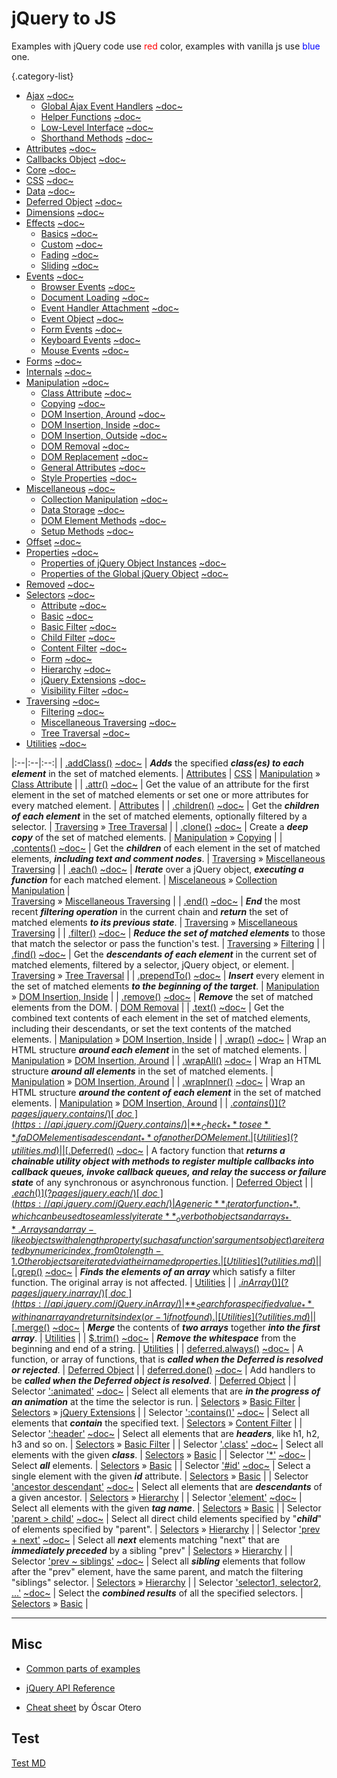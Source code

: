 # jQuery to JS

Examples with jQuery code use <span style='color: red'>red</span> color,
examples with vanilla js use <span style='color: blue'>blue</span> one.

<style>
th { text-align: left; font-style: italic; }
tr td:nth-child(1) { width: 20%; font-weight: bold; }
tr td:nth-child(2) { width: 55%; }
tr td:nth-child(3) { width: 25%; }
td {
  vertical-align: top;
}
</style>

{.category-list}

* [Ajax]() [~doc~](//api.jquery.com/category/ajax/)
  * [Global Ajax Event Handlers]() [~doc~](//api.jquery.com/category/ajax/global-ajax-event-handlers/)
  * [Helper Functions]() [~doc~](//api.jquery.com/category/ajax/helper-functions/)
  * [Low-Level Interface]() [~doc~](//api.jquery.com/category/ajax/low-level-interface/)
  * [Shorthand Methods]() [~doc~](//api.jquery.com/category/ajax/shorthand-methods/)
* [Attributes](?attributes.md) [~doc~](//api.jquery.com/category/attributes/)
* [Callbacks Object]() [~doc~](//api.jquery.com/category/callbacks-object/)
* [Core](?core.md) [~doc~](//api.jquery.com/category/core/)
* [CSS](?css.md) [~doc~](//api.jquery.com/category/css/)
* [Data]() [~doc~](//api.jquery.com/category/data/)
* [Deferred Object](?deferred-object.md) [~doc~](//api.jquery.com/category/deferred-object/)
* [Dimensions]() [~doc~](//api.jquery.com/category/dimensions/)
* [Effects]() [~doc~](//api.jquery.com/category/effects/)
  * [Basics]() [~doc~](//api.jquery.com/category/effects/basics/)
  * [Custom]() [~doc~](//api.jquery.com/category/effects/custom-effects/)
  * [Fading]() [~doc~](//api.jquery.com/category/effects/fading/)
  * [Sliding]() [~doc~](//api.jquery.com/category/effects/sliding/)
* [Events]() [~doc~](//api.jquery.com/category/events/)
  * [Browser Events]() [~doc~](//api.jquery.com/category/events/browser-events/)
  * [Document Loading]() [~doc~](//api.jquery.com/category/events/document-loading/)
  * [Event Handler Attachment]() [~doc~](//api.jquery.com/category/events/event-handler-attachment/)
  * [Event Object]() [~doc~](//api.jquery.com/category/events/event-object/)
  * [Form Events]() [~doc~](//api.jquery.com/category/events/form-events/)
  * [Keyboard Events]() [~doc~](//api.jquery.com/category/events/keyboard-events/)
  * [Mouse Events]() [~doc~](//api.jquery.com/category/events/mouse-events/)
* [Forms]() [~doc~](//api.jquery.com/category/forms/)
* [Internals]() [~doc~](//api.jquery.com/category/internals/)
* [Manipulation](?manipulation.md) [~doc~](//api.jquery.com/category/manipulation/)
  * [Class Attribute](?class-attribute.md) [~doc~](//api.jquery.com/category/manipulation/class-attribute/)
  * [Copying](?copying.md) [~doc~](//api.jquery.com/category/manipulation/copying/)
  * [DOM Insertion, Around](?dom-insertion-around.md) [~doc~](//api.jquery.com/category/manipulation/dom-insertion-around/)
  * [DOM Insertion, Inside](?dom-insertion-inside.md) [~doc~](//api.jquery.com/category/manipulation/dom-insertion-inside/)
  * [DOM Insertion, Outside]() [~doc~](//api.jquery.com/category/manipulation/dom-insertion-outside/)
  * [DOM Removal](?dom-removal) [~doc~](//api.jquery.com/category/manipulation/dom-removal/)
  * [DOM Replacement]() [~doc~](//api.jquery.com/category/manipulation/dom-replacement/)
  * [General Attributes]() [~doc~](//api.jquery.com/category/manipulation/general-attributes/)
  * [Style Properties]() [~doc~](//api.jquery.com/category/manipulation/style-properties/)
* [Miscellaneous](?miscelaneous.md) [~doc~](//api.jquery.com/category/miscellaneous/)
  * [Collection Manipulation](?collection-manipulation.md) [~doc~](//api.jquery.com/category/miscellaneous/collection-manipulation/)
  * [Data Storage]() [~doc~](//api.jquery.com/category/miscellaneous/data-storage/)
  * [DOM Element Methods]() [~doc~](//api.jquery.com/category/miscellaneous/dom-element-methods/)
  * [Setup Methods]() [~doc~](//api.jquery.com/category/miscellaneous/setup-methods/)
* [Offset]() [~doc~](//api.jquery.com/category/offset/)
* [Properties]() [~doc~](//api.jquery.com/category/properties/)
  * [Properties of jQuery Object Instances]() [~doc~](//api.jquery.com/category/properties/jquery-object-instance-properties/)
  * [Properties of the Global jQuery Object]() [~doc~](//api.jquery.com/category/properties/global-jquery-object-properties/)
* [Removed]() [~doc~](//api.jquery.com/category/removed/)
* [Selectors](?selectors.md) [~doc~](//api.jquery.com/category/selectors/)
  * [Attribute]() [~doc~](//api.jquery.com/category/selectors/attribute-selectors/)
  * [Basic](?basic.md) [~doc~](//api.jquery.com/category/selectors/basic-css-selectors/)
  * [Basic Filter](?basic-filter.md) [~doc~](//api.jquery.com/category/selectors/basic-filter-selectors/)
  * [Child Filter]() [~doc~](//api.jquery.com/category/selectors/child-filter-selectors/)
  * [Content Filter](?content-filter.md) [~doc~](//api.jquery.com/category/selectors/content-filter-selector/)
  * [Form]() [~doc~](//api.jquery.com/category/selectors/form-selectors/)
  * [Hierarchy](?hierarchy.md) [~doc~](//api.jquery.com/category/selectors/hierarchy-selectors/)
  * [jQuery Extensions](?jquery-extensions.md) [~doc~](//api.jquery.com/category/selectors/jquery-selector-extensions/)
  * [Visibility Filter]() [~doc~](//api.jquery.com/category/selectors/visibility-filter-selectors/)
* [Traversing](?traversing.md) [~doc~](https://api.jquery.com/category/traversing/)
  * [Filtering](?filtering.md) [~doc~](//api.jquery.com/category/traversing/filtering/)
  * [Miscellaneous Traversing](?miscellaneous-traversing.md) [~doc~](//api.jquery.com/category/traversing/miscellaneous-traversal/)
  * [Tree Traversal](?tree-traversal.md) [~doc~](//api.jquery.com/category/traversing/tree-traversal/)
* [Utilities](?utilities.md) [~doc~](//api.jquery.com/category/utilities/)

|:--|:--|:--:|
| [.addClass()](?pages/add-class/) [~doc~](https://api.jquery.com/addClass/) | **_Adds_** the specified **_class(es) to each element_** in the set of matched elements. | [Attributes](?attributes.md) \| [CSS](?css.md) \| [Manipulation](?manipulation.md) &raquo; [Class Attribute](?class-attribute.md) |
| [.attr()](?pages/attr/) [~doc~](https://api.jquery.com/attr/) | Get the value of an attribute for the first element in the set of matched elements or set one or more attributes for every matched element. | [Attributes](?attributes.md) |
| [.children()](?pages/children/) [~doc~](https://api.jquery.com/children/) | Get the **_children of each element_** in the set of matched elements, optionally filtered by a selector. | [Traversing](?traversing.md) &raquo; [Tree Traversal](?tree-traversal.md) |
| [.clone()](?pages/clone/) [~doc~](https://api.jquery.com/clone/) | Create a **_deep copy_** of the set of matched elements. | [Manipulation](?manipulation.md) &raquo; [Copying](?copying.md) |
| [.contents()](?pages/contents/) [~doc~](https://api.jquery.com/contents/) | Get the **_children_** of each element in the set of matched elements, **_including text and comment nodes_**. | [Traversing](?traversing.md) &raquo; [Miscellaneous Traversing](?miscellaneous-traversing.md) |
| [.each()](?pages/each/) [~doc~](https://api.jquery.com/each/) | **_Iterate_** over a jQuery object, **_executing a function_** for each matched element. | [Miscelaneous](?miscelaneous.md) &raquo; [Collection Manipulation](?collection-manipulation.md) \|<br /> [Traversing](?traversing.md) &raquo; [Miscellaneous Traversing](?miscellaneous-traversing.md) |
| [.end()](?pages/end/) [~doc~](https://api.jquery.com/end/) | **_End_** the most recent **_filtering operation_** in the current chain and **_return_** the set of matched elements **_to its previous state_**. | [Traversing](?traversing.md) &raquo; [Miscellaneous Traversing](?miscellaneous-traversing.md) |
| [.filter()](?pages/filter/) [~doc~](https://api.jquery.com/filter/) | **_Reduce the set of matched elements_** to those that match the selector or pass the function's test. | [Traversing](?traversing.md) &raquo; [Filtering](?filtering.md) |
| [.find()](?pages/find/) [~doc~](https://api.jquery.com/find/) | Get the **_descendants of each element_** in the current set of matched elements, filtered by a selector, jQuery object, or element. | [Traversing](?traversing.md) &raquo; [Tree Traversal](?tree-traversal.md) |
| [.prependTo()](?pages/prepend-to/) [~doc~](https://api.jquery.com/prependTo/) | **_Insert_** every element in the set of matched elements **_to the beginning of the target_**. | [Manipulation](?manipulation.md) &raquo; [DOM Insertion, Inside](?dom-insertion-inside.md) |
| [.remove()](?pages/remove/) [~doc~](https://api.jquery.com/remove/) | **_Remove_** the set of matched elements from the DOM. | [DOM Removal](?dom-removal) |
| [.text()](?pages/text/) [~doc~](https://api.jquery.com/text/) | Get the combined text contents of each element in the set of matched elements, including their descendants, or set the text contents of the matched elements. | [Manipulation](?manipulation.md) &raquo; [DOM Insertion, Inside](?dom-insertion-inside.md) |
| [.wrap()](?pages/wrap/) [~doc~](https://api.jquery.com/wrap/) | Wrap an HTML structure **_around each element_** in the set of matched elements. | [Manipulation](?manipulation.md) &raquo; [DOM Insertion, Around](?dom-insertion-around.md) |
| [.wrapAll()](?pages/wrapall/) [~doc~](https://api.jquery.com/wrapAll/) | Wrap an HTML structure **_around all elements_** in the set of matched elements. | [Manipulation](?manipulation.md) &raquo; [DOM Insertion, Around](?dom-insertion-around.md) |
| [.wrapInner()](?pages/wrapinner/) [~doc~](https://api.jquery.com/wrapInner/) | Wrap an HTML structure **_around the content of each element_** in the set of matched elements. | [Manipulation](?manipulation.md) &raquo; [DOM Insertion, Around](?dom-insertion-around.md) |
| [$.contains()](?pages/jquery.contains/) [~doc~](https://api.jquery.com/jQuery.contains/) | **_Check_** to see **_if a DOM element is a descendant_** of another DOM element. | [Utilities](?utilities.md) |
| [$.Deferred()](?pages/deferred/) [~doc~](https://api.jquery.com/jQuery.Deferred/) | A factory function that **_returns a chainable utility object with methods to register multiple callbacks into callback queues, invoke callback queues, and relay the success or failure state_** of any synchronous or asynchronous function. | [Deferred Object](?deferred-object.md) |
| [$.each()](?pages/jquery.each/) [~doc~](https://api.jquery.com/jQuery.each/) | A generic **_iterator function_**, which can be used to seamlessly iterate **_over both objects and arrays_**. Arrays and array-like objects with a length property (such as a function's arguments object) are iterated by numeric index, from 0 to length-1. Other objects are iterated via their named properties. | [Utilities](?utilities.md) |
| [$.grep()](?pages/jquery.grep/) [~doc~](https://api.jquery.com/jQuery.grep/) | **_Finds the elements of an array_** which satisfy a filter function. The original array is not affected. | [Utilities](?utilities.md) |
| [$.inArray()](?pages/jquery.inarray/) [~doc~](https://api.jquery.com/jQuery.inArray/) | **_Search for a specified value_** within an array and return its index (or -1 if not found). | [Utilities](?utilities.md) |
| [$.merge()](?pages/jquery.merge/) [~doc~](https://api.jquery.com/jQuery.merge/) | **_Merge_** the contents of **_two arrays_** together **_into the first array_**. | [Utilities](?utilities.md) |
| [$.trim()](?pages/jquery.trim/) [~doc~](https://api.jquery.com/jQuery.trim/) | **_Remove the whitespace_** from the beginning and end of a string. | [Utilities](?utilities.md) |
| [deferred.always()](?pages/deferred.always/) [~doc~](https://api.jquery.com/deferred.always/) | A function, or array of functions, that is **_called when the Deferred is resolved or rejected_**. | [Deferred Object](?deferred-object.md) |
| [deferred.done()](?pages/deferred.done/) [~doc~](https://api.jquery.com/deferred.done/) | Add handlers to be **_called when the Deferred object is resolved_**. | [Deferred Object](?deferred-object.md) |
| Selector [':animated'](?pages/animated/) [~doc~](https://api.jquery.com/animated-selector/) | Select all elements that are **_in the progress of an animation_** at the time the selector is run. | [Selectors](?selectors.md) &raquo; [Basic Filter](?basic-filter.md) \| [Selectors](?selectors.md) &raquo; [jQuery Extensions](?jquery-extensions.md) |
| Selector [':contains()'](?pages/contains/) [~doc~](https://api.jquery.com/contains-selector/) | Select all elements that **_contain_** the specified text. | [Selectors](?selectors.md) &raquo; [Content Filter](?content-filter.md) |
| Selector [':header'](?pages/header/) [~doc~](https://api.jquery.com/header-selector/) | Select all elements that are **_headers_**, like h1, h2, h3 and so on. | [Selectors](?selectors.md) &raquo; [Basic Filter](?basic-filter.md) |
| Selector ['.class'](?pages/class/) [~doc~](https://api.jquery.com/class-selector/) | Select all elements with the given **_class_**. | [Selectors](?selectors.md) &raquo; [Basic](?basic.md) |
| Selector ['*'](?pages/all/) [~doc~](https://api.jquery.com/all-selector/) | Select **_all_** elements. | [Selectors](?selectors.md) &raquo; [Basic](?basic.md) |
| Selector ['#id'](?pages/id/) [~doc~](https://api.jquery.com/id-selector/) | Select a single element with the given **_id_** attribute. | [Selectors](?selectors.md) &raquo; [Basic](?basic.md) |
| Selector ['ancestor descendant'](?pages/descendant/) [~doc~](https://api.jquery.com/descendant-selector/) | Select all elements that are **_descendants_** of a given ancestor. | [Selectors](?selectors.md) &raquo; [Hierarchy](?hierarchy.md) |
| Selector ['element'](?pages/element/) [~doc~](https://api.jquery.com/element-selector/) | Select all elements with the given **_tag name_**. | [Selectors](?selectors.md) &raquo; [Basic](?basic.md) |
| Selector ['parent > child'](?pages/child/) [~doc~](https://api.jquery.com/child-selector/) | Select all direct child elements specified by "**_child_**" of elements specified by "parent". | [Selectors](?selectors.md) &raquo; [Hierarchy](?hierarchy.md) |
| Selector ['prev + next'](?pages/next/) [~doc~](https://api.jquery.com/next-adjacent-Selector/) | Select all **_next_** elements matching "next" that are **_immediately preceded_** by a sibling "prev" | [Selectors](?selectors.md) &raquo; [Hierarchy](?hierarchy.md) |
| Selector ['prev ~ siblings'](?pages/siblings/) [~doc~](https://api.jquery.com/next-siblings-selector/) | Select all **_sibling_** elements that follow after the "prev" element, have the same parent, and match the filtering "siblings" selector. | [Selectors](?selectors.md) &raquo; [Hierarchy](?hierarchy.md) |
| Selector ['selector1, selector2, ...'](?pages/multiple/) [~doc~](https://api.jquery.com/multiple-selector/) | Select the **_combined results_** of all the specified selectors. | [Selectors](?selectors.md) &raquo; [Basic](?basic.md) |

----

## Misc

* [Common parts of examples](?example/)

* [jQuery API Reference](https://api.jquery.com)

* [Cheat sheet](https://oscarotero.com/jquery/) by Óscar Otero

## Test

[Test MD](?test/)
